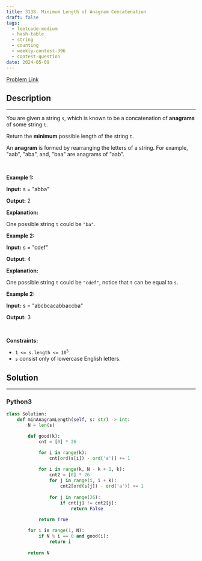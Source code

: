 ```yaml
---
title: 3138. Minimum Length of Anagram Concatenation
draft: false
tags: 
  - leetcode-medium
  - hash-table
  - string
  - counting
  - weekly-contest-396
  - contest-question
date: 2024-05-09
---
```


[Problem Link](https://leetcode.com/problems/minimum-length-of-anagram-concatenation/)

## Description

---
<p>You are given a string <code>s</code>, which is known to be a concatenation of <strong>anagrams</strong> of some string <code>t</code>.</p>

<p>Return the <strong>minimum</strong> possible length of the string <code>t</code>.</p>

<p>An <strong>anagram</strong> is formed by rearranging the letters of a string. For example, &quot;aab&quot;, &quot;aba&quot;, and, &quot;baa&quot; are anagrams of &quot;aab&quot;.</p>

<p>&nbsp;</p>
<p><strong class="example">Example 1:</strong></p>

<div class="example-block">
<p><strong>Input:</strong> <span class="example-io">s = &quot;abba&quot;</span></p>

<p><strong>Output:</strong> <span class="example-io">2</span></p>

<p><strong>Explanation:</strong></p>

<p>One possible string <code>t</code> could be <code>&quot;ba&quot;</code>.</p>
</div>

<p><strong class="example">Example 2:</strong></p>

<div class="example-block">
<p><strong>Input:</strong> <span class="example-io">s = &quot;cdef&quot;</span></p>

<p><strong>Output:</strong> <span class="example-io">4</span></p>

<p><strong>Explanation:</strong></p>

<p>One possible string <code>t</code> could be <code>&quot;cdef&quot;</code>, notice that <code>t</code> can be equal to <code>s</code>.</p>
</div>

<p><strong class="example">Example 2:</strong></p>

<div class="example-block">
<p><strong>Input:</strong> <span class="example-io">s = &quot;abcbcacabbaccba&quot;</span></p>

<p><strong>Output:</strong> <span class="example-io">3</span></p>
</div>

<p>&nbsp;</p>
<p><strong>Constraints:</strong></p>

<ul>
	<li><code>1 &lt;= s.length &lt;= 10<sup>5</sup></code></li>
	<li><code>s</code> consist only of lowercase English letters.</li>
</ul>


## Solution

---
### Python3
``` py title='minimum-length-of-anagram-concatenation'
class Solution:
    def minAnagramLength(self, s: str) -> int:
        N = len(s)

        def good(k):
            cnt = [0] * 26

            for i in range(k):
                cnt[ord(s[i]) - ord('a')] += 1
            
            for i in range(k, N - k + 1, k):
                cnt2 = [0] * 26
                for j in range(i, i + k):
                    cnt2[ord(s[j]) - ord('a')] += 1
                
                for j in range(26):
                    if cnt[j] != cnt2[j]:
                        return False
            
            return True

        for i in range(1, N):
            if N % i == 0 and good(i):
                return i
        
        return N
```


